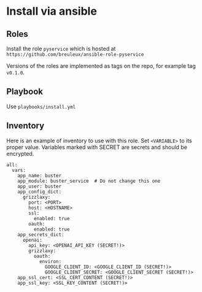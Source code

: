 
# Install via ansible

## Roles

Install the role `pyservice` which is hosted at `https://github.com/breuleux/ansible-role-pyservice`

Versions of the roles are implemented as tags on the repo, for example tag `v0.1.0`.


## Playbook

Use `playbooks/install.yml`


## Inventory

Here is an example of inventory to use with this role. Set `<VARIABLE>` to its proper value. Variables marked with SECRET are secrets and should be encrypted.

```
all:
  vars:
    app_name: buster
    app_module: buster_service  # Do not change this one
    app_user: buster
    app_config_dict:
      grizzlaxy:
        port: <PORT>
        host: <HOSTNAME>
        ssl:
          enabled: true
        oauth:
          enabled: true
    app_secrets_dict:
      openai:
        api_key: <OPENAI_API_KEY (SECRET!)>
        grizzlaxy:
          oauth:
            environ:
              GOOGLE_CLIENT_ID: <GOOGLE_CLIENT_ID (SECRET!)>
              GOOGLE_CLIENT_SECRET: <GOOGLE_CLIENT_SECRET (SECRET!)>
    app_ssl_cert: <SSL_CERT_CONTENT (SECRET!)>
    app_ssl_key: <SSL_KEY_CONTENT (SECRET!)>
```
